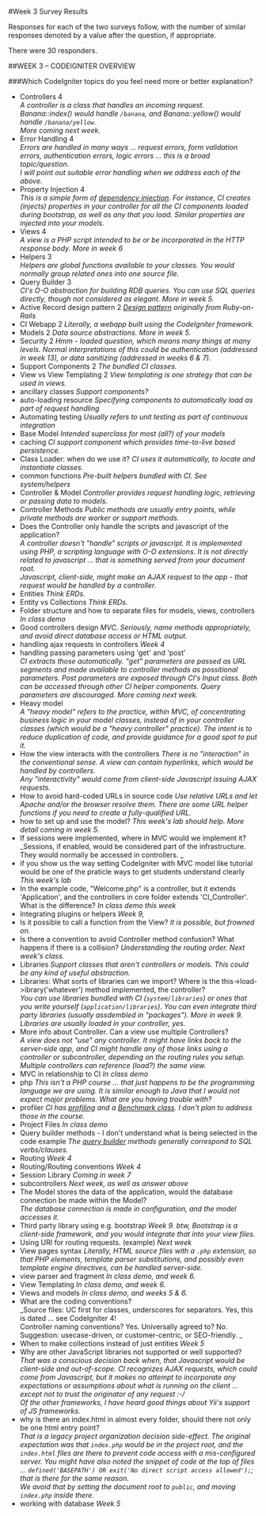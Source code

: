 #Week 3 Survey Results

Responses for each of the two surveys follow, with the number of similar
responses denoted by a value after the question, if appropriate.

There were 30 responders.

##WEEK 3 – CODEIGNITER OVERVIEW
			
###Which CodeIgniter topics do you feel need more or better explanation?

- Controllers	4  
_A controller is a class that handles an incoming request.  
Banana::index() would handle `/banana`, and Banana::yellow() would handle `/banana/yellow`.  
More coming next week._
- Error Handling	4  
_Errors are handled in many ways ... request errors, form validation errors,
authentication errors, logic errors ... this is a broad topic/question.  
I will point out suitable error handling when we address each of the above._
- Property Injection	4  
*This is a simple form of [dependency injection](https://en.wikipedia.org/wiki/Dependency_injection).
For instance, CI creates (injects) properties in your controller for all the CI components
loaded during bootstrap, as well as any that you load. Similar properties are injected
into your models.*
- Views	4  
_A view is a PHP script intended to be or be incorporated in the HTTP response body.
More in week 6_
- Helpers	3  
_Helpers are global functions available to your classes.
You would normally group related ones into one source file._
- Query Builder	3  
_CI's O-O abstraction for building RDB queries. You can use SQL queries directly,
though not considered as elegant. More in week 5._
- Active Record design pattern	2 *[Design pattern](https://en.wikipedia.org/wiki/Active_record_pattern)
originally from Ruby-on-Rails*
- CI Webapp	2  _Literally, a webapp built using the CodeIgniter framework._
- Models	2  _Data source abstractions. More in week 5._
- Security	2  _Hmm - loaded question, which means many things at many levels.
Normal interpretations of this could be authentication (addressed in week 13),
or data sanitizing (addressed in weeks 6 & 7)._
- Support Components	2  _The bundled CI classes._
- View vs View Templating	2  _View templating is *one* strategy that can be used in views._
- ancillary classes	_Support components?_
- auto-loading resource	_Specifying components to automatically load as part of request handling_
- Automating testing	_Usually refers to unit testing as part of continuous integration_
- Base Model	_Intended superclass for most (all?) of your models_
- caching	_CI support component which provides time-to-live based persistence._
- Class Loader: when do we use it?	_CI uses it automatically, to locate and instantiate classes._
- common functions	_Pre-built helpers bundled with CI. See system/helpers_
- Controller & Model	_Controller provides request handling logic, retrieving or passing data to models._
- Controller Methods	_Public methods are usually entry points, while private methods are worker or support methods._
- Does the Controller only handle the scripts and javascript of the application?	  
_A controller doesn't "handle" scripts or javascript. It is implemented using PHP,
a scripting language with O-O extensions. It is not directly related to javascript ... that
is something served from your document root.  
Javascript, client-side, might make an AJAX request to the app - that request would
be handled by a controller._
- Entities	_Think ERDs._
- Entity vs Collections	_Think ERDs._
- Folder structure and how to separate files for models, views, controllers _In class demo_
- Good controllers design	_MVC. Seriously, name methods appropriately,
and avoid direct database access or HTML output._
- handling ajax requests in controllers	_Week 4_
- handling passing parameters using 'get' and 'post'	  
_CI extracts those automatically. "get" parameters are passed as URL segments
and made available to controller methods as possitional parameters.
Post parameters are exposed through CI's Input class.
Both *can* be accessed through other CI helper components.
Query parameters are discouraged.
More coming next week._
- Heavy model	
_A "heavy model" refers to the practice, within MVC, of concentrating business logic
in your model classes, instead of in your controller classes (which would be a
"heavy controller" practice). The intent is to reduce duplication of code,
and provide guidance for a good spot to put it._
- How the view interacts with the controllers	_There is no "interaction" in the conventional
sense. A view can contain hyperlinks, which would be handled by controllers.  
Any "interactivity" would come from client-side Javascript issuing AJAX requests._
- How to avoid hard-coded URLs in source code	_Use relative URLs and let Apache and/or the
browser resolve them. There are some URL helper functions if you need
to create a fully-qualified URL._
- how to set up and use the model?	_This week's lab should help.
More detail coming in week 5._
- If sessions were implemented, where in MVC would we implement it?	
_Sessions, if enabled, would be considered part of the infrastructure.
They would normally be accessed in controllers. _
- if you show us the way setting CodeIgniter with MVC model like tutorial would be one of the praticle ways to get students understand clearly	  
_This week's lab_
- In the example code, "Welcome.php" is a controller, but it extends 'Application', and the controllers in core folder extends 'CI_Controller'. What is the difference?	
_In class demo this week_
- Integrating plugins or helpers	  _Week 9,_
- Is it possible to call a function from the View?	_It is possible, but frowned on._
- Is there a convention to avoid Controller method confusion? What happens if there is a collision?	_Understanding the routing order. Next week's class._
- Libraries	_Support classes that aren't controllers or models. This could be any kind of useful abstraction._
- Libraries: What sorts of libraries can we import? Where is the this->load->ibrary('whatever') method implemented, the controller?	  
_You can use libraries bundled with CI (`system/libraries`) or ones that you write yourself (`application/libraries`). You can even integrate
third party libraries (usually assdembled in "packages"). More in week 9.  
Libraries are usually loaded in your controller, yes._
- More info about Controller. Can a view use multiple Controllers?	  
_A view does not "use" any controller. It might have links back to the server-side
app, and CI might handle any of those links using a controller or subcontroller,
depending on the routing rules you setup.  
Multiple controllers can reference (load?) the same view._
- MVC in relationship to CI	_In class demo_
- php	_This *isn't* a PHP course ... that just happens to be the programming language
we are using. It is similar enough to Java that I would not expect major problems.
What are you having trouble with?_
- profiler	*CI has [profiling](https://www.codeigniter.com/user_guide/general/profiling.html) 
and a [Benchmark class](https://www.codeigniter.com/user_guide/libraries/benchmark.html). 
I don't plan to address those in the course.*
- Project Files	_In class demo_
- Query builder methods - I don't understand what is being selected in the code example	
*The [query builder](https://www.codeigniter.com/user_guide/database/query_builder.html) 
methods generally correspond to SQL verbs/clauses.*
- Routing	_Week 4_
- Routing/Routing conventions	_Week 4_
- Session Library	_Coming in week 7_
- subcontrollers	_Next week, as well as answer above_
- The Model stores the data of the application, would the database connection be made within the Model?	  
_The database connection is made in configuration, and the model accesses it._
- Third party library using e.g. bootstrap	_Week 9. btw, Bootstrap is a client-side
framework, and you would integrate that into your view files._
- Using URI for routing requests. (example)	_Next week_
- View pages syntax	_Literally, HTML source files with a `.php` extension, so that
PHP elements, template parser substitutions, and possibly even template engine directives,
can be handled server-side._
- view parser and fragment	_In class demo, and week 6._
- View Templating	_In class demo, and week 6._
- Views and models	_In class demo, and weeks 5 & 6._
- What are the coding conventions?  
_Source files: UC first for classes, underscores for separators.
Yes, this is dated ... see CodeIgniter 4!  
Controller naming conventions? Yes. Universally agreed to? No.  
Suggestion: usecase-driven, or customer-centric, or SEO-friendly.
_
- When to make collections instead of just entities	_Week 5_
- Why are other JavaScript libraries not supported or well supported?	  
_That was a conscious decision back when, that Javascript would be
client-side and out-of-scope. CI recognizes AJAX requests, which
could come from Javascript, but it makes no attempt to 
incorporate any expectations or assumptions about what
is running on the client ... except not to trust the originator
of any request :-/  
Of the other frameworks, I have heard good things about Yii's
support of JS frameworks._
- why is there an index.html in almost every folder, should there not only be one html entry point?	 
_That is a legacy project organization decision side-effect. The original
expectation was that `index.php` would be in  the project root, and
the `index.html` files are there to prevent code access with a
mis-configured server. You might have also noted the snippet of
code at the top of files ... `defined('BASEPATH') OR exit('No direct script access allowed');`;
that is there for the same reason.  
We avoid that by setting the document root to `public`, and moving `index.php`
inside there._
- working with database	 _Week 5_
